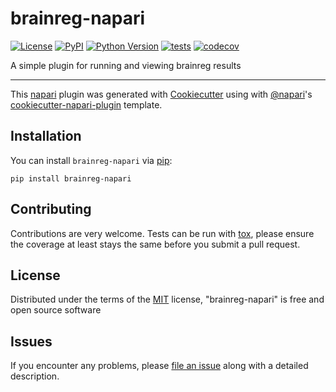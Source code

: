 # brainreg-napari

[![License](https://img.shields.io/pypi/l/brainreg-napari.svg?color=green)](https://github.com/stephenlenzi/brainreg-napari/raw/master/LICENSE)
[![PyPI](https://img.shields.io/pypi/v/brainreg-napari.svg?color=green)](https://pypi.org/project/brainreg-napari)
[![Python Version](https://img.shields.io/pypi/pyversions/brainreg-napari.svg?color=green)](https://python.org)
[![tests](https://github.com/stephenlenzi/brainreg-napari/workflows/tests/badge.svg)](https://github.com/stephenlenzi/brainreg-napari/actions)
[![codecov](https://codecov.io/gh/stephenlenzi/brainreg-napari/branch/master/graph/badge.svg)](https://codecov.io/gh/stephenlenzi/brainreg-napari)

A simple plugin for running and viewing brainreg results

----------------------------------

This [napari] plugin was generated with [Cookiecutter] using with [@napari]'s [cookiecutter-napari-plugin] template.

<!--
Don't miss the full getting started guide to set up your new package:
https://github.com/napari/cookiecutter-napari-plugin#getting-started

and review the napari docs for plugin developers:
https://napari.org/docs/plugins/index.html
-->

## Installation

You can install `brainreg-napari` via [pip]:

    pip install brainreg-napari

## Contributing

Contributions are very welcome. Tests can be run with [tox], please ensure
the coverage at least stays the same before you submit a pull request.

## License

Distributed under the terms of the [MIT] license,
"brainreg-napari" is free and open source software

## Issues

If you encounter any problems, please [file an issue] along with a detailed description.

[napari]: https://github.com/napari/napari
[Cookiecutter]: https://github.com/audreyr/cookiecutter
[@napari]: https://github.com/napari
[MIT]: http://opensource.org/licenses/MIT
[BSD-3]: http://opensource.org/licenses/BSD-3-Clause
[GNU GPL v3.0]: http://www.gnu.org/licenses/gpl-3.0.txt
[GNU LGPL v3.0]: http://www.gnu.org/licenses/lgpl-3.0.txt
[Apache Software License 2.0]: http://www.apache.org/licenses/LICENSE-2.0
[Mozilla Public License 2.0]: https://www.mozilla.org/media/MPL/2.0/index.txt
[cookiecutter-napari-plugin]: https://github.com/napari/cookiecutter-napari-plugin
[file an issue]: https://github.com/stephenlenzi/brainreg-napari/issues
[napari]: https://github.com/napari/napari
[tox]: https://tox.readthedocs.io/en/latest/
[pip]: https://pypi.org/project/pip/
[PyPI]: https://pypi.org/

